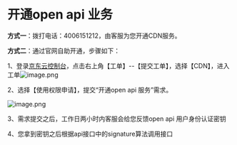 # **开通open api 业务**

**方式一**：拨打电话：4006151212，由客服为您开通CDN服务。

**方式二**：通过官网自助开通，步骤如下：

1、登录[京东云控制台](https://uc.jdcloud.com/login?returnUrl=https%3A%2F%2Fconsole.jcloud.com%2F)，点击右上角【工单】--【提交工单】，选择【CDN】，进入工单![image.png](https://img1.jcloudcs.com/cms/5d201353-26ce-44ee-b36f-3447cd41c4b120180117161308.png)

2、选择【使用权限申请】，提交“开通open api 服务”需求。

![image.png](https://img1.jcloudcs.com/cms/a4f094a7-316a-45ac-9152-5e334003cebf20180117161125.png)

3、需求提交之后，工作日两小时内客服会给您反馈open api 用户身份认证密钥

4、您拿到密钥之后根据api接口中的signature算法调用接口
